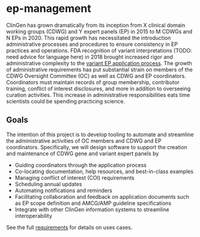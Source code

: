 # ep-management

ClinGen has grown dramatically from its inception from X clinical domain working groups (CDWG) and Y expert panels (EP) in 2015 to M CDWGs and N EPs in 2020.  This rapid growth has necessitated the introduction administrative processes and procedures to ensure consistency in EP practices and operations.  FDA recognition of variant interpretations (TODO: need advice for language here) in 2018 brought increased rigor and administrative complexity to the [variant EP application process](https://clinicalgenome.org/site/assets/files/3635/vcep_protocol_v_12_5_19.pdf).  The growth of administrative requirements has put substantial strain on members of the CDWG Oversight Committee (OC) as well as CDWG and EP coordinators.  Coordinators must maintain records of group membership, contributor training, conflict of interest disclosures, and more in addition to overseeing curation activities.  This increase in administrative responsibilities eats time scientists could be spending practicing science.

## Goals
The intention of this project is to develop tooling to automate and streamline the administrative activities of OC members and CDWG and EP coordinators.  Specifically, we will design software to  support the creation and maintenance of CDWG gene and variant expert panels by 
 * Guiding coordinators through the application process
 * Co-locating documentation, help resources, and best-in-class examples
 * Managing conflict of interest (COI) requirements
 * Scheduling annual updates
 * Automating notifications and reminders
 * Facilitating collaboration and feedback on application documents such as EP scope definition and AMCG/AMP guideline specifications
 * Integrate with other ClinGen information systems to streamline interoperability

See the full [requirements](documentation/requirements.md) for details on uses cases.
